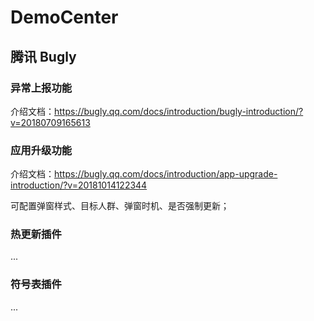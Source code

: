 # DemoCenter
## 腾讯 Bugly
### 异常上报功能
介绍文档：https://bugly.qq.com/docs/introduction/bugly-introduction/?v=20180709165613

### 应用升级功能
介绍文档：https://bugly.qq.com/docs/introduction/app-upgrade-introduction/?v=20181014122344

可配置弹窗样式、目标人群、弹窗时机、是否强制更新；
### 热更新插件
...
### 符号表插件
...